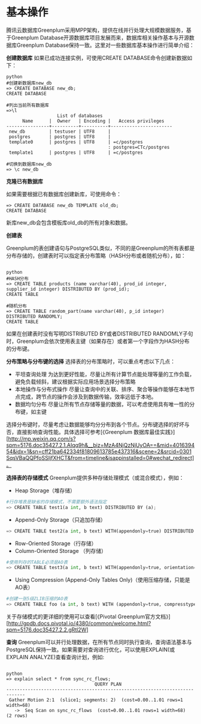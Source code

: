 # 基本操作
腾讯云数据库Greenplum采用MPP架构，提供在线并行处理大规模数据服务，基于Greenplum Database开源数据库项目发展而来，数据库相关操作基本与开源数据库Greenplum Database保持一致。这里对一些数据库基本操作进行简单介绍：

**创建数据库**
如果已成功连接实例，可使用CREATE DATABASE命令创建新数据如下：
``` 
python
#创建新数据库new_db
=> CREATE DATABASE new_db;
CREATE DATABASE

#列出当前所有数据库
=>\l
                   List of databases
      Name      |  Owner   | Encoding |   Access privileges   
----------------+----------+----------+-----------------------
 new_db         | testuser | UTF8     | 
 postgres       | postgres | UTF8     | 
 template0      | postgres | UTF8     | =c/postgres           
                                      : postgres=CTc/postgres
 template1      | postgres | UTF8     | =c/postgres   
 
#切换到数据库new_db
=> \c new_db   

```

**克隆已有数据库**

如果需要根据已有数据库创建新库，可使用命令：
```
=> CREATE DATABASE new_db TEMPLATE old_db;
CREATE DATABASE
```
新库new_db会包含模板库old_db的所有对象和数据。

**创建表**

Greenplum的表创建语句与PostgreSQL类似，不同的是Greenplum的所有表都是分布存储的，创建表时可以指定表分布策略（HASH分布或者随机分布），如：

```

python
#HASH分布
=> CREATE TABLE products (name varchar(40), prod_id integer, supplier_id integer) DISTRIBUTED BY (prod_id);
CREATE TABLE

#随机分布
=> CREATE TABLE random_part(name varchar(40), p_id integer) DISTRIBUTED RANDOMLY;
CREATE TABLE

```

如果在创建表时没有写明DISTRIBUTED BY或者DISTRIBUTED RANDOMLY子句时，Greenplum会依次使用表主键（如果存在）或者第一个字段作为HASH分布的分布键。

**分布策略与分布键的选择**
选择表的分布策略时，可以重点考虑以下几点：

 - 平坦查询处理
  为达到更好性能，尽量让所有计算节点能处理等量的工作负载，避免负载倾斜，建议根据实际应用场景选择分布策略
 - 本地操作与分布式操作
   尽量让查询中的关联、排序、聚合等操作能够在本地节点完成，跨节点的操作会涉及到数据传输，效率远低于本地。
 - 数据均匀分布
   尽量让所有节点存储等量的数据，可以考虑使用具有唯一性的分布键，如主键

选择分布键时，尽量考虑让数据能够均分分布到各个节点。分布键选择的好坏与否，直接影响查询性能。具体选择可参考[《Greenplum 数据库最佳实践》][http://mp.weixin.qq.com/s?spm=5176.doc35427.2.1.AIqq9h&__biz=MzA4NjQzNjUyOA==&mid=401639454&idx=1&sn=cff21ba642334f81809613785e437316&scene=2&srcid=0301SqsVBaQQPfoSSIjfXHCT&from=timeline&isappinstalled=0#wechat_redirect]。

**选择表的存储模式**
Greenplum提供多种存储处理模式（或混合模式），例如：

 - Heap Storage（堆存储）


```python
#行存堆表是缺省的存储模式，不需要额外语法指定
=> CREATE TABLE test1(a int, b text) DISTRIBUTED BY (a);
```

 - Append-Only Storage（只追加存储）


```python
=> CREATE TABLE test2(a int, b text) WITH(appendonly=true) DISTRIBUTED BY (a);
```

 - Row-Oriented Storage（行存储）
 - Column-Oriented Storage （列存储）


```python
#使用列存的TABLE必须是AO表
=> CREATE TABLE test3(a int, b text) WITH(appendonly=true, orientation=column) DISTRIBUTED BY (a);
```

  - Using Compression (Append-Only Tables Only)（使用压缩存储，只能是AO表）


```python
#创建一张5级ZLIB压缩的AO表
=> CREATE TABLE foo (a int, b text) WITH (appendonly=true, compresstype=zlib, compresslevel=5);
```

关于存储模式的更详细的使用可以查看[《Pivotal Greenplum官方文档》][http://gpdb.docs.pivotal.io/4380/common/welcome.html?spm=5176.doc35427.2.2.gRtl2W]

**查询**
Greenplum可以并行处理数据，在所有节点同时执行查询，查询语法基本与PostgreSQL保持一致。如果需要对查询进行优化，可以使用EXPLAIN(或EXPLAIN ANALYZE)查看查询计划，例如:

```

python
=> explain select * from sync_rc_flows;
                                 QUERY PLAN                                  
-----------------------------------------------------------------------------
 Gather Motion 2:1  (slice1; segments: 2)  (cost=0.00..1.01 rows=1 width=68)
   ->  Seq Scan on sync_rc_flows  (cost=0.00..1.01 rows=1 width=68)
(2 rows)

```
